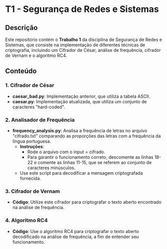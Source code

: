 # T1 - Segurança de Redes e Sistemas

## Descrição
Este repositório contém o **Trabalho 1** da disciplina de Segurança de Redes e Sistemas, que consiste na implementação de diferentes técnicas de criptografia, incluindo um Cifrador de César, análise de frequência, cifrador de Vernam e o algoritmo RC4.

## Conteúdo

### 1. Cifrador de César
- **caesar_bad.py**: Implementação anterior, que utiliza a tabela ASCII.
- **caesar.py**: Implementação atualizada, que utiliza um conjunto de caracteres "hard-coded".

### 2. Analisador de Frequência
- **frequency_analysis.py**: Analisa a frequência de letras no arquivo "cifrado.txt" comparando as proporções das letras com a frequência da língua portuguesa.
    - **Instruções**: 
        - Rode o arquivo com o input = cifrado.
        - Para garantir o funcionamento correto, descomente as linhas 18-22 e comente as linhas 11-15, que se referem ao conjunto de caracteres minúsculos.
    - Use este script para decodificar a mensagem criptografada fornecida.

### 3. Cifrador de Vernam
- **Código**: Utilize este cifrador para criptografar o texto aberto encontrado na análise de frequência.

### 4. Algoritmo RC4
- **Código**: Use o algoritmo RC4 para criptografar o texto aberto decodificado na análise de frequência, a fim de entender seu funcionamento.